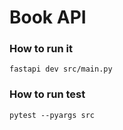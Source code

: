 # Book API

### How to run it

`fastapi dev src/main.py`

### How to run test

`pytest --pyargs src`